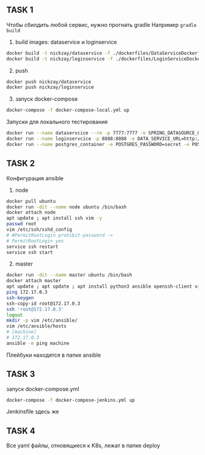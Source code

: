 ## TASK 1
Чтобы сбилдить любой сервис,
нужно прогнать gradle
Например `gradle build`


1. build images: dataservice и loginservice

```bash
docker build -t nickzay/dataservice -f ./dockerfiles/DataServiceDockerfile .
docker build -t nickzay/loginservice -f ./dockerfiles/LoginServiceDockerfile .
```

2. push
```bash
docker push nickzay/dataservice
docker push nickzay/loginservice 
```

3. запуск docker-compose
```bash
docker-compose -f docker-compose-local.yml up
```

Запуски для локального тестирования
```bash
docker run --name dataservcice --rm -p 7777:7777 -e SPRING_DATASOURCE_URL=jdbc:postgresql://localhost:5433/postgres -e SPRING_DATASOURCE_USERNAME=postgres -e SPRING_DATASOURCE_PASSWORD=secret nickzay/dataservice
docker run --name loginservcice -p 8888:8888 -e DATA_SERVICE_URL=http://localhost:7777/ nickzay/loginservice
docker run --name postgres_container -e POSTGRES_PASSWORD=secret -e POSTGRES_USER=postgres -d -p 5433:5432 postgres
```

## TASK 2
Конфигурация ansible
1. node
```bash
docker pull ubuntu
docker run -dit --name node ubuntu /bin/bash
docker attach node
apt update ; apt install ssh vim -y
passwd root
vim /etc/ssh/sshd_config
# #PermitRootLogin prohibit-password ->
# PermitRootLogin yes
service ssh restart
service ssh start
```
2. master
```bash
docker run -dit --name master ubuntu /bin/bash
docker attach master
apt update ; apt update ; apt install python3 ansible openssh-client vim iputils-ping -y
ping 172.17.0.3
ssh-keygen
ssh-copy-id root@172.17.0.3
ssh 'root@172.17.0.3'
logout
mkdir -p vim /etc/ansible/
vim /etc/ansible/hosts
# [machine]
# 172.17.0.3
ansible -m ping machine
```

Плейбуки находятся в папке ansible

## TASK 3
запуск docker-compose.yml
```bash
docker-compose -f docker-compose-jenkins.yml up
```
Jenkinsfile здесь же

## TASK 4
Все yaml файлы, отновящиеся к K8s, лежат в папке deploy
